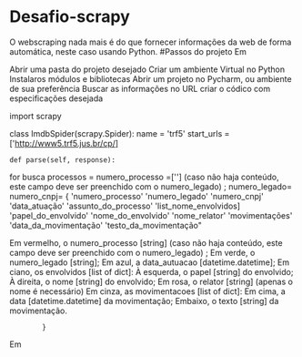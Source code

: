 # Desafio-scrapy
O webscraping nada mais é do que fornecer informações da web de forma automática, neste caso usando Python.
#Passos do projeto
Em


Abrir uma pasta do projeto desejado
Criar um ambiente Virtual no Python
Instalaros módulos e bibliotecas
Abrir um projeto no Pycharm, ou ambiente de sua preferência
Buscar as informações no URL 
criar o códico com especificações desejada


import scrapy


class ImdbSpider(scrapy.Spider):
    name = 'trf5'
    start_urls = ['http://www5.trf5.jus.br/cp/]

    def parse(self, response):

for busca processos =
numero_processo =['']
(caso não haja conteúdo, este campo deve ser preenchido com o numero_legado) ;
numero_legado= 
numero_cnpj=
{
'numero_processo'
'numero_legado'
'numero_cnpj'
'data_atuação'
'assunto_do_processo'
'list_nome_envolvidos]
'papel_do_envolvido'
'nome_do_envolvido'
'nome_relator'
'movimentações'
'data_da_movimentação'
'testo_da_movimentação"

Em vermelho, o numero_processo [string] (caso não haja conteúdo, este campo deve ser preenchido com o numero_legado) ;
Em verde, o numero_legado [string];
Em azul, a data_autuacao [datetime.datetime];
Em ciano, os envolvidos [list of dict]:
À esquerda, o papel [string] do envolvido;
À direita, o nome [string] do envolvido;
Em rosa, o relator [string] (apenas o nome é necessário)
Em cinza, as movimentacoes [list of dict]:
Em cima, a data [datetime.datetime] da movimentação;
Embaixo, o texto [string] da movimentação.



            }

Em
